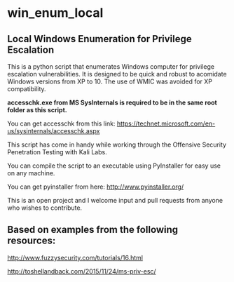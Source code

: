# win_enum_local
## Local Windows Enumeration for Privilege Escalation

This is a python script that enumerates Windows computer for privilege escalation vulnerabilities. It is designed to be quick and robust to acomidate Windows versions from XP to 10. The use of WMIC was avoided for XP compatibility. 

**accesschk.exe from MS SysInternals is required to be in the same root folder as this script.**

You can get accesschk from this link: https://technet.microsoft.com/en-us/sysinternals/accesschk.aspx

This script has come in handy while working through the Offensive Security Penetration Testing with Kali Labs.

You can compile the script to an executable using PyInstaller for easy use on any machine.

You can get pyinstaller from here: http://www.pyinstaller.org/

This is an open project and I welcome input and pull requests from anyone who wishes to contribute.

## Based on examples from the following resources:

http://www.fuzzysecurity.com/tutorials/16.html

http://toshellandback.com/2015/11/24/ms-priv-esc/
